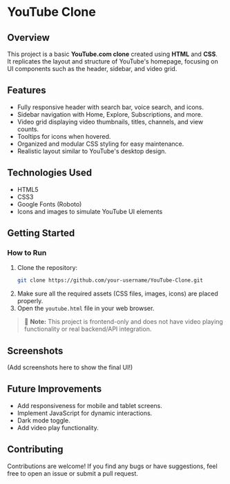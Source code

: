 # YouTube Clone

## Overview
This project is a basic **YouTube.com clone** created using **HTML** and **CSS**.  
It replicates the layout and structure of YouTube's homepage, focusing on UI components such as the header, sidebar, and video grid.

## Features
- Fully responsive header with search bar, voice search, and icons.
- Sidebar navigation with Home, Explore, Subscriptions, and more.
- Video grid displaying video thumbnails, titles, channels, and view counts.
- Tooltips for icons when hovered.
- Organized and modular CSS styling for easy maintenance.
- Realistic layout similar to YouTube's desktop design.

## Technologies Used
- HTML5
- CSS3
- Google Fonts (Roboto)
- Icons and images to simulate YouTube UI elements

## Getting Started

### How to Run
1. Clone the repository:
    ```bash
    git clone https://github.com/your-username/YouTube-Clone.git
    ```
2. Make sure all the required assets (CSS files, images, icons) are placed properly.
3. Open the `youtube.html` file in your web browser.

> 📢 **Note:** This project is frontend-only and does not have video playing functionality or real backend/API integration.

## Screenshots
(Add screenshots here to show the final UI!)

## Future Improvements
- Add responsiveness for mobile and tablet screens.
- Implement JavaScript for dynamic interactions.
- Dark mode toggle.
- Add video play functionality.

## Contributing
Contributions are welcome! If you find any bugs or have suggestions, feel free to open an issue or submit a pull request.
